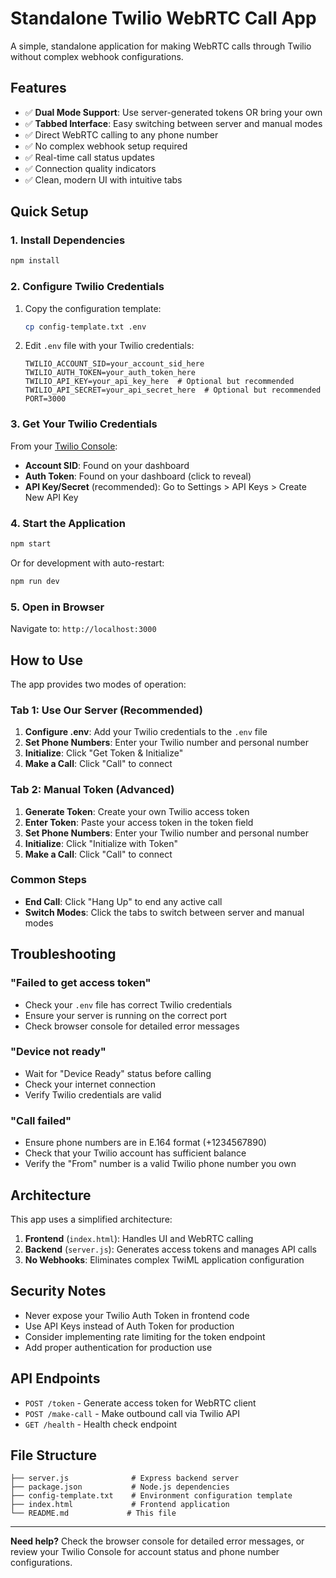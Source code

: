 # Standalone Twilio WebRTC Call App

A simple, standalone application for making WebRTC calls through Twilio without complex webhook configurations.

## Features

- ✅ **Dual Mode Support**: Use server-generated tokens OR bring your own
- ✅ **Tabbed Interface**: Easy switching between server and manual modes
- ✅ Direct WebRTC calling to any phone number
- ✅ No complex webhook setup required
- ✅ Real-time call status updates
- ✅ Connection quality indicators
- ✅ Clean, modern UI with intuitive tabs

## Quick Setup

### 1. Install Dependencies

```bash
npm install
```

### 2. Configure Twilio Credentials

1. Copy the configuration template:
   ```bash
   cp config-template.txt .env
   ```

2. Edit `.env` file with your Twilio credentials:
   ```env
   TWILIO_ACCOUNT_SID=your_account_sid_here
   TWILIO_AUTH_TOKEN=your_auth_token_here
   TWILIO_API_KEY=your_api_key_here  # Optional but recommended
   TWILIO_API_SECRET=your_api_secret_here  # Optional but recommended
   PORT=3000
   ```

### 3. Get Your Twilio Credentials

From your [Twilio Console](https://console.twilio.com):

- **Account SID**: Found on your dashboard
- **Auth Token**: Found on your dashboard (click to reveal)
- **API Key/Secret** (recommended): Go to Settings > API Keys > Create New API Key

### 4. Start the Application

```bash
npm start
```

Or for development with auto-restart:
```bash
npm run dev
```

### 5. Open in Browser

Navigate to: `http://localhost:3000`

## How to Use

The app provides two modes of operation:

### **Tab 1: Use Our Server** (Recommended)
1. **Configure .env**: Add your Twilio credentials to the `.env` file
2. **Set Phone Numbers**: Enter your Twilio number and personal number
3. **Initialize**: Click "Get Token & Initialize" 
4. **Make a Call**: Click "Call" to connect

### **Tab 2: Manual Token** (Advanced)
1. **Generate Token**: Create your own Twilio access token
2. **Enter Token**: Paste your access token in the token field
3. **Set Phone Numbers**: Enter your Twilio number and personal number  
4. **Initialize**: Click "Initialize with Token"
5. **Make a Call**: Click "Call" to connect

### **Common Steps**
- **End Call**: Click "Hang Up" to end any active call
- **Switch Modes**: Click the tabs to switch between server and manual modes

## Troubleshooting

### "Failed to get access token"
- Check your `.env` file has correct Twilio credentials
- Ensure your server is running on the correct port
- Check browser console for detailed error messages

### "Device not ready"
- Wait for "Device Ready" status before calling
- Check your internet connection
- Verify Twilio credentials are valid

### "Call failed"
- Ensure phone numbers are in E.164 format (+1234567890)
- Check that your Twilio account has sufficient balance
- Verify the "From" number is a valid Twilio phone number you own

## Architecture

This app uses a simplified architecture:

1. **Frontend** (`index.html`): Handles UI and WebRTC calling
2. **Backend** (`server.js`): Generates access tokens and manages API calls
3. **No Webhooks**: Eliminates complex TwiML application configuration

## Security Notes

- Never expose your Twilio Auth Token in frontend code
- Use API Keys instead of Auth Token for production
- Consider implementing rate limiting for the token endpoint
- Add proper authentication for production use

## API Endpoints

- `POST /token` - Generate access token for WebRTC client
- `POST /make-call` - Make outbound call via Twilio API
- `GET /health` - Health check endpoint

## File Structure

```
├── server.js              # Express backend server
├── package.json           # Node.js dependencies
├── config-template.txt    # Environment configuration template
├── index.html             # Frontend application
└── README.md             # This file
```

---

**Need help?** Check the browser console for detailed error messages, or review your Twilio Console for account status and phone number configurations.